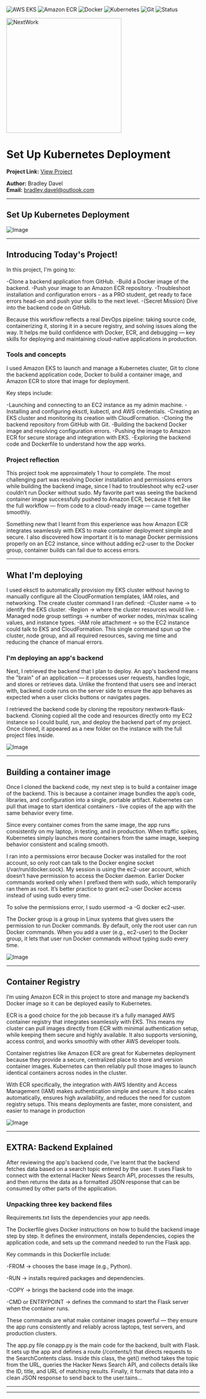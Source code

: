 ![AWS EKS](https://img.shields.io/badge/AWS-EKS-orange?logo=amazon-aws&logoColor=white)
![Amazon ECR](https://img.shields.io/badge/Amazon-ECR-blue?logo=amazon-aws&logoColor=white)
![Docker](https://img.shields.io/badge/Container-Docker-2496ED?logo=docker&logoColor=white)
![Kubernetes](https://img.shields.io/badge/Orchestration-Kubernetes-326ce5?logo=kubernetes&logoColor=white)
![Git](https://img.shields.io/badge/Version%20Control-Git-F05032?logo=git&logoColor=white)
![Status](https://img.shields.io/badge/Project-Completed-brightgreen)

<img src="https://cdn.prod.website-files.com/677c400686e724409a5a7409/6790ad949cf622dc8dcd9fe4_nextwork-logo-leather.svg" alt="NextWork" width="300" />

# Set Up Kubernetes Deployment

**Project Link:** [View Project](http://learn.nextwork.org/projects/aws-compute-eks2)

**Author:** Bradley Davel  
**Email:** bradley.davel@outlook.com

---

## Set Up Kubernetes Deployment

![Image](http://learn.nextwork.org/sparkling_indigo_heroic_bat/uploads/aws-compute-eks2_45e6c3de5)

---

## Introducing Today's Project!

In this project, I'm going to:

-Clone a backend application from GitHub.
-Build a Docker image of the backend.
-Push your image to an Amazon ECR repository.
-Troubleshoot installation and configuration errors - as a PRO student, get ready to face errors head-on and push your skills to the next level.
-(Secret Mission) Dive into the backend code on GitHub.

Because this workflow reflects a real DevOps pipeline: taking source code, containerizing it, storing it in a secure registry, and solving issues along the way. It helps me build confidence with Docker, ECR, and debugging — key skills for deploying and maintaining cloud-native applications in production.

### Tools and concepts

I used Amazon EKS to launch and manage a Kubernetes cluster, Git to clone the backend application code, Docker to build a container image, and Amazon ECR to store that image for deployment.

Key steps include:

-Launching and connecting to an EC2 instance as my admin machine.
-Installing and configuring eksctl, kubectl, and AWS credentials.
-Creating an EKS cluster and monitoring its creation with CloudFormation.
-Cloning the backend repository from GitHub with Git.
-Building the backend Docker image and resolving configuration errors.
-Pushing the image to Amazon ECR for secure storage and integration with EKS.
-Exploring the backend code and Dockerfile to understand how the app works.

### Project reflection

This project took me approximately 1 hour to complete. The most challenging part was resolving Docker installation and permissions errors while building the backend image, since I had to troubleshoot why ec2-user couldn’t run Docker without sudo. My favorite part was seeing the backend container image successfully pushed to Amazon ECR, because it felt like the full workflow — from code to a cloud-ready image — came together smoothly.

Something new that I learnt from this experience was how Amazon ECR integrates seamlessly with EKS to make container deployment simple and secure. I also discovered how important it is to manage Docker permissions properly on an EC2 instance, since without adding ec2-user to the Docker group, container builds can fail due to access errors.

---

## What I'm deploying

I used eksctl to automatically provision my EKS cluster without having to manually configure all the CloudFormation templates, IAM roles, and networking. The create
cluster command I ran defined: -Cluster name → to identify the EKS cluster. -Region → where the cluster resources would live. -Managed node group settings → number of
worker nodes, min/max scaling values, and instance types. -IAM role attachment → so the EC2 instance could talk to EKS and CloudFormation. This single command spun up
the cluster, node group, and all required resources, saving me time and reducing the chance of manual errors.

### I'm deploying an app's backend

Next, I retrieved the backend that I plan to deploy. An app's backend means the "brain" of an application — it processes user requests, handles logic, and stores or retrieves data. Unlike the frontend that users see and interact with, backend code runs on the server side to ensure the app behaves as expected when a user clicks buttons or navigates pages.

I retrieved the backend code by cloning the repository nextwork-flask-backend. Cloning copied all the code and resources directly onto my EC2 instance so I could build, run, and deploy the backend part of my project. Once cloned, it appeared as a new folder on the instance with the full project files inside.

![Image](http://learn.nextwork.org/sparkling_indigo_heroic_bat/uploads/aws-compute-eks2_1ebb86c71)

---

## Building a container image

Once I cloned the backend code, my next step is to build a container image of the backend. This is because a container image bundles the app’s code, libraries, and configuration into a single, portable artifact. Kubernetes can pull that image to start identical containers - live copies of the app with the same behavior every time.

Since every container comes from the same image, the app runs consistently on my laptop, in testing, and in production. When traffic spikes, Kubernetes simply launches more containers from the same image, keeping behavior consistent and scaling smooth.

I ran into a permissions error because Docker was installed for the root account, so only root can talk to the Docker engine socket (/var/run/docker.sock). My session is using the ec2-user account, which doesn’t have permission to access the Docker daemon. Earlier Docker commands worked only when I prefixed them with sudo, which temporarily ran them as root. It’s better practice to grant ec2-user Docker access instead of using sudo every time.

To solve the permissions error, I sudo usermod -a -G docker ec2-user.

The Docker group is a group in Linux systems that gives users the permission to run Docker commands. By default, only the root user can run Docker commands. When you add a user (e.g., ec2-user) to the Docker group, it lets that user run Docker commands without typing sudo every time.



![Image](http://learn.nextwork.org/sparkling_indigo_heroic_bat/uploads/aws-compute-eks2_45e6c3de5)

---

## Container Registry

I’m using Amazon ECR in this project to store and manage my backend’s Docker image so it can be deployed easily to Kubernetes.

ECR is a good choice for the job because it’s a fully managed AWS container registry that integrates seamlessly with EKS. This means my cluster can pull images directly from ECR with minimal authentication setup, while keeping them secure and highly available. It also supports versioning, access control, and works smoothly with other AWS developer tools.

Container registries like Amazon ECR are great for Kubernetes deployment because they provide a secure, centralized place to store and version container images. Kubernetes can then reliably pull those images to launch identical containers across nodes in the cluster.

With ECR specifically, the integration with AWS Identity and Access Management (IAM) makes authentication simple and secure. It also scales automatically, ensures high availability, and reduces the need for custom registry setups. This means deployments are faster, more consistent, and easier to manage in production

![Image](http://learn.nextwork.org/sparkling_indigo_heroic_bat/uploads/aws-compute-eks2_l2m3n4o5)

---

## EXTRA: Backend Explained

After reviewing the app's backend code, I've learnt that the backend fetches data based on a search topic entered by the user. It uses Flask to connect with the external Hacker News Search API, processes the results, and then returns the data as a formatted JSON response that can be consumed by other parts of the application.

### Unpacking three key backend files

Requirements.txt lists the dependencies your app needs.

The Dockerfile gives Docker instructions on how to build the backend image step by step. It defines the environment, installs dependencies, copies the application code, and sets up the command needed to run the Flask app.

Key commands in this Dockerfile include:

-FROM → chooses the base image (e.g., Python).

-RUN → installs required packages and dependencies.

-COPY → brings the backend code into the image.

-CMD or ENTRYPOINT → defines the command to start the Flask server when the container runs.

These commands are what make container images powerful — they ensure the app runs consistently and reliably across laptops, test servers, and production clusters.

The app.py file conapp.py is the main code for the backend, built with Flask. It sets up the app and defines a route (/contents/<topic>) that directs requests to the SearchContents class. Inside this class, the get() method takes the topic from the URL, queries the Hacker News Search API, and collects details like the ID, title, and URL of matching results. Finally, it formats that data into a clean JSON response to send back to the user.tains...

---

---

